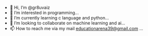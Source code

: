 - 👋 Hi, I’m @gr8uvaiz
- 👀 I’m interested in programming...
- 🌱 I’m currently learning c language and python...
- 💞️ I’m looking to collaborate on machine learning and ai...
- 📫 How to reach me via my mail educationarena39@gmail.com ...

<!---
gr8uvaiz/gr8uvaiz is a ✨ special ✨ repository because its `README.md` (this file) appears on your GitHub profile.
You can click the Preview link to take a look at your changes.
--->
